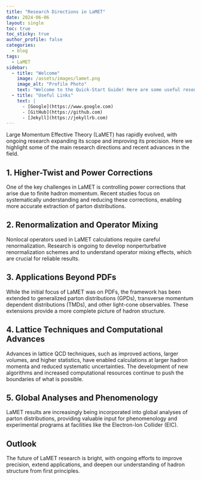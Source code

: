 ```yaml
---
title: "Research Directions in LaMET"
date: 2024-06-06
layout: single
toc: true
toc_sticky: true
author_profile: false
categories:
  - blog
tags:
  - LaMET
sidebar:
  - title: "Welcome"
    image: /assets/images/lamet.png
    image_alt: "Profile Photo"
    text: "Welcome to the Quick-Start Guide! Here are some useful resources:"
  - title: "Useful Links"
    text: |
      - [Google](https://www.google.com)
      - [GitHub](https://github.com)
      - [Jekyll](https://jekyllrb.com)
---
```


Large Momentum Effective Theory (LaMET) has rapidly evolved, with ongoing research expanding its scope and improving its precision. Here we highlight some of the main research directions and recent advances in the field.

## 1. Higher-Twist and Power Corrections

One of the key challenges in LaMET is controlling power corrections that arise due to finite hadron momentum. Recent studies focus on systematically understanding and reducing these corrections, enabling more accurate extraction of parton distributions.

## 2. Renormalization and Operator Mixing

Nonlocal operators used in LaMET calculations require careful renormalization. Research is ongoing to develop nonperturbative renormalization schemes and to understand operator mixing effects, which are crucial for reliable results.

## 3. Applications Beyond PDFs

While the initial focus of LaMET was on PDFs, the framework has been extended to generalized parton distributions (GPDs), transverse momentum dependent distributions (TMDs), and other light-cone observables. These extensions provide a more complete picture of hadron structure.

## 4. Lattice Techniques and Computational Advances

Advances in lattice QCD techniques, such as improved actions, larger volumes, and higher statistics, have enabled calculations at larger hadron momenta and reduced systematic uncertainties. The development of new algorithms and increased computational resources continue to push the boundaries of what is possible.

## 5. Global Analyses and Phenomenology

LaMET results are increasingly being incorporated into global analyses of parton distributions, providing valuable input for phenomenology and experimental programs at facilities like the Electron-Ion Collider (EIC).

## Outlook

The future of LaMET research is bright, with ongoing efforts to improve precision, extend applications, and deepen our understanding of hadron structure from first principles. 